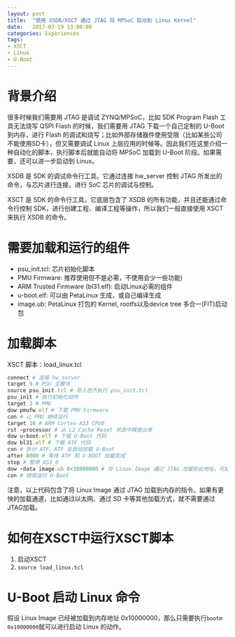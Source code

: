 ```yaml
---
layout: post
title:  "使用 XSDB/XSCT 通过 JTAG 将 MPSoC 启动到 Linux Kernel"
date:   2017-03-19 13:00:00
categories: Experiences
tags:
- XSCT
- Linux
- U-Boot
---
```

# 背景介绍

很多时候我们需要用 JTAG 是调试 ZYNQ/MPSoC，比如 SDK Program Flash 工具无法烧写 QSPI Flash 的时候，我们需要用 JTAG 下载一个自己定制的 U-Boot 到内存，进行 Flash 的调试和烧写；比如外部存储器件使用受限（比如某些公司不能使用SD卡），但又需要调试 Linux 上层应用的时候等。因此我们在这里介绍一种自动化的脚本，执行脚本后就能自动将 MPSoC 加载到 U-Boot 阶段。如果需要，还可以进一步启动到 Linux。

XSDB 是 SDK 的调试命令行工具。它通过连接 hw_server 控制 JTAG 所发出的命令，与芯片进行连接，进行 SoC 芯片的调试与控制。

XSCT 是 SDK 的命令行工具，它底层包含了 XSDB 的所有功能，并且还能通过命令行控制 SDK，进行创建工程、编译工程等操作，所以我们一般直接使用 XSCT 来执行 XSDB 的命令。

# 需要加载和运行的组件

- psu_init.tcl: 芯片初始化脚本
- PMU Firmware: 推荐使用但不是必需，不使用会少一些功能)
- ARM Trusted Firmware (bl31.elf): 启动Linux必需的组件
- u-boot.elf: 可以由 PetaLinux 生成，或自己编译生成
- image.ub: PetaLinux 打包的 Kernel, rootfs以及device tree 多合一(FIT)启动包

# 加载脚本

XSCT 脚本：load_linux.tcl

```ruby
connect # 连接 hw_server
target 9 # PSU 主模块
source psu_init.tcl # 导入但不执行 psu_init.tcl
psu_init # 执行初始化动作
target 3 # PMU
dow pmufw.elf # 下载 PMU Firmware
con # 让 PMU 继续运行
target 10 # ARM Cortex-A53 CPU0
rst -processor # 从 L2 Cache Reset 状态中释放出来 
dow u-boot.elf # 下载 U-Boot 代码
dow bl31.elf # 下载 ATF 代码
con # 执行 ATF，ATF 会自动加载 U-Boot
after 8000 # 等待 ATF 和 U-BOOT 加载完成
stop # 暂停 A53_0
dow -data image.ub 0x10000000 # 将 Linux Image 通过 JTAG 加载到此地址，可能耗时很长
con # 继续运行 U-Boot
```

注意，以上代码包含了将 Linux Image 通过 JTAG 加载到内存的指令。如果有更快的加载通道，比如通过以太网、通过 SD 卡等其他加载方式，就不需要通过 JTAG加载。

# 如何在XSCT中运行XSCT脚本

1. 启动XSCT
2. `source load_linux.tcl`

# U-Boot 启动 Linux 命令

假设 Linux Image 已经被加载到内存地址 0x10000000，那么只需要执行`bootm 0x10000000`就可以进行启动 Linux 的动作。